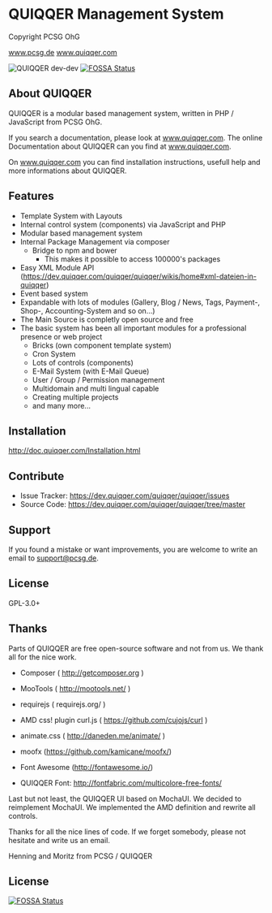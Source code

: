 QUIQQER Management System
========

Copyright PCSG OhG

www.pcsg.de
www.quiqqer.com

![QUIQQER dev-dev](https://img.shields.io/badge/QUIQQER-dev-dd1144.svg)
[![FOSSA Status](https://app.fossa.io/api/projects/git%2Bgithub.com%2FQUIQQER%2FQUIQQER.svg?type=shield)](https://app.fossa.io/projects/git%2Bgithub.com%2FQUIQQER%2FQUIQQER?ref=badge_shield)


About QUIQQER
--------

QUIQQER is a modular based management system,
written in PHP / JavaScript from PCSG OhG.

If you search a documentation, please look at www.quiqqer.com.
The online Documentation about QUIQQER can you find at www.quiqqer.com.

On www.quiqqer.com you can find installation instructions, usefull help and more informations about QUIQQER.


Features
--------

- Template System with Layouts
- Internal control system (components) via JavaScript and PHP
- Modular based management system
- Internal Package Management via composer
    - Bridge to npm and bower
       - This makes it possible to access 100000's packages
- Easy XML Module API (https://dev.quiqqer.com/quiqqer/quiqqer/wikis/home#xml-dateien-in-quiqqer)
- Event based system
- Expandable with lots of modules (Gallery, Blog / News, Tags, Payment-, Shop-, Accounting-System and so on...)
- The Main Source is completly open source and free
- The basic system has been all important modules for a professional presence or web project
    - Bricks (own component template system)
    - Cron System
    - Lots of controls (components)
    - E-Mail System (with E-Mail Queue)
    - User / Group / Permission management
    - Multidomain and multi lingual capable
    - Creating multiple projects
    - and many more...
     

Installation
------------

http://doc.quiqqer.com/Installation.html


Contribute
----------

- Issue Tracker: https://dev.quiqqer.com/quiqqer/quiqqer/issues
- Source Code: https://dev.quiqqer.com/quiqqer/quiqqer/tree/master


Support
-------

If you found a mistake or want improvements, 
you are welcome to write an email to support@pcsg.de.


License
-------

GPL-3.0+


Thanks
--------

Parts of QUIQQER are free open-source software and not from us.
We thank all for the nice work.

- Composer ( http://getcomposer.org )
- MooTools ( http://mootools.net/ )
- requirejs ( requirejs.org/ )
- AMD css! plugin curl.js ( https://github.com/cujojs/curl )
- animate.css ( http://daneden.me/animate/ )
- moofx (https://github.com/kamicane/moofx/)
- Font Awesome (http://fontawesome.io/)

- QUIQQER Font: http://fontfabric.com/multicolore-free-fonts/

Last but not least, the QUIQQER UI based on MochaUI.
We decided to reimplement MochaUI.
We implemented the AMD definition and rewrite all controls.

Thanks for all the nice lines of code.
If we forget somebody, please not hesitate and write us an email.

Henning and Moritz from PCSG / QUIQQER


## License
[![FOSSA Status](https://app.fossa.io/api/projects/git%2Bgithub.com%2FQUIQQER%2FQUIQQER.svg?type=large)](https://app.fossa.io/projects/git%2Bgithub.com%2FQUIQQER%2FQUIQQER?ref=badge_large)
